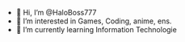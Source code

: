 - 👋 Hi, I’m @HaloBoss777
- 👀 I’m interested in Games, Coding, anime, ens.
- 🌱 I’m currently learning Information Technologie

<!---
HaloBoss777/HaloBoss777 is a ✨ special ✨ repository because its `README.md` (this file) appears on your GitHub profile.
You can click the Preview link to take a look at your changes.
--->
